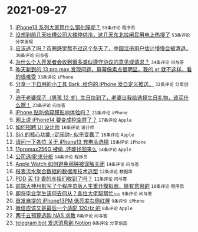 # 2021-09-27

1. [iPhone13 系列大家用什么钢化膜呢？](https://www.v2ex.com/t/804503) `55条评论` `程序员`
1. [没想到前几天吐槽公司大楼停供冷，这几天东北拉闸民用电上热搜了](https://www.v2ex.com/t/804536) `53条评论` `分享发现`
1. [应该逃了吗？币圈感觉熬不过这个冬天了，中国注册用户估计慢慢会被清退..](https://www.v2ex.com/t/804507) `36条评论` `问与答`
1. [为什么个人开发者会收到很多类似遵守协议的意见或请求？](https://www.v2ex.com/t/804545) `34条评论` `问与答`
1. [昨天新到的 13 pro max 发现问题，屏幕像素点很明显，我的 xr 就不这样，看的很难受](https://www.v2ex.com/t/804508) `33条评论` `iPhone`
1. [分享一下自用的小工具 Bark ,给你的 iPhone 发自定义推送。](https://www.v2ex.com/t/804506) `32条评论` `分享创造`
1. [迫于老婆侄子（男孩 12 岁）生日快到了，老婆让我给选择生日礼物，该买什么啊！](https://www.v2ex.com/t/804558) `23条评论` `问与答`
1. [iPhone 贴防偷窥膜影响体验吗？](https://www.v2ex.com/t/804525) `21条评论` `iPhone`
1. [网上说 iPhone14 要变成挖空屏了？](https://www.v2ex.com/t/804514) `17条评论` `Apple`
1. [如何招聘 UI 设计师](https://www.v2ex.com/t/804522) `16条评论` `设计师`
1. [Siri 的核心功能 -定闹钟- 似乎变蠢了](https://www.v2ex.com/t/804505) `16条评论` `Apple`
1. [请问一下各位 关于 iPhone13 充电头选择](https://www.v2ex.com/t/804533) `15条评论` `iPhone`
1. [11promax256G 被偷..还能找回来么](https://www.v2ex.com/t/804559) `14条评论` `Apple`
1. [公司选择!求分析](https://www.v2ex.com/t/804542) `14条评论` `程序员`
1. [Apple Watch 如何避免闹钟被误触关闭](https://www.v2ex.com/t/804534) `14条评论` `问与答`
1. [报表流水聚合数据的数据库技术选型](https://www.v2ex.com/t/804538) `12条评论` `数据库`
1. [PDD 买 13 香的彦祖们收到了吗？](https://www.v2ex.com/t/804516) `11条评论` `问与答`
1. [前端大神月影写了个程序员版人生重开模拟器，挺有意思的](https://www.v2ex.com/t/804544) `10条评论` `程序员`
1. [即将毕业学生该何去何从？各位大佬帮帮忙~~](https://www.v2ex.com/t/804530) `9条评论` `问与答`
1. [首发自提的 iPhone13PM 低亮度右侧红屏](https://www.v2ex.com/t/804515) `9条评论` `iPhone`
1. [微信应该又是最后一个适配 120Hz 的](https://www.v2ex.com/t/804551) `8条评论` `Apple`
1. [两千五预算选购 NAS 求教](https://www.v2ex.com/t/804524) `8条评论` `问与答`
1. [telegram bot 发送消息到 Notion](https://www.v2ex.com/t/804511) `8条评论` `分享创造`
